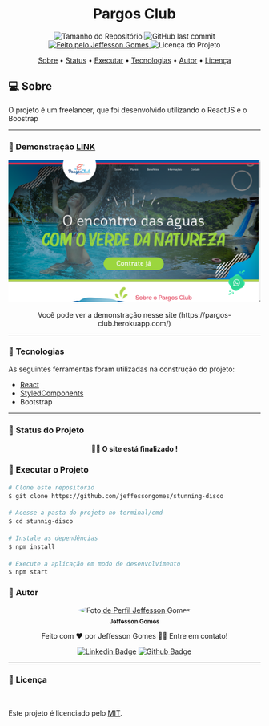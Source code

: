 <h1 align="center">Pargos Club</h1>

<p align="center">
  <img alt="Tamanho do Repositório" src="https://img.shields.io/github/repo-size/jeffessongomes/stunning-disco?style=for-the-badge">
  <img alt="GitHub last commit" src="https://img.shields.io/github/last-commit/jeffessongomes/stunning-disco?style=for-the-badge">
  <a href="https://github.com/jeffessongomes">
    <img alt="Feito pelo Jeffesson Gomes" src="https://img.shields.io/badge/feito%20por-Jeffesson Gomes-%237519C1?style=for-the-badge">
  </a>
  <img alt="Licença do Projeto" src="https://img.shields.io/github/license/jeffessongomes/stunning-disco?style=for-the-badge"/>
<p>

<p align="center">
 <a href="#computer-sobre">Sobre</a> •
 <a href="#triangular_ruler-status-do-projeto">Status</a> •
 <a href="#dvd-executar-o-projeto">Executar</a> •
 <a href="#hammer-tecnologias">Tecnologias</a> •
 <a href="#boy-autor">Autor</a> •
 <a href="#page_facing_up-licença">Licença</a>
</p>

## :computer: Sobre

O projeto é um freelancer, que foi desenvolvido utilizando o ReactJS e o Boostrap



---

### :camera_flash: Demonstração [LINK](https://rits-challenge.herokuapp.com)

<p align="center">
  <img alt="Pargos" src="./.github/assets/banner.png">
</p>

<p align="center">
	Você pode ver a demonstração nesse site (https://pargos-club.herokuapp.com/)
</p>

---
### :hammer: **Tecnologias**

As seguintes ferramentas foram utilizadas na construção do projeto:

- [React](https://reactjs.org)
- [StyledComponents](https://styled-components.com)
- Bootstrap

---
### :triangular_ruler: **Status do Projeto**

<h4 align="center"> 
	👨‍🏫 O site está finalizado !
</h4>

### :dvd: **Executar o Projeto**

```bash
# Clone este repositório
$ git clone https://github.com/jeffessongomes/stunning-disco

# Acesse a pasta do projeto no terminal/cmd
$ cd stunnig-disco

# Instale as dependências
$ npm install

# Execute a aplicação em modo de desenvolvimento
$ npm start
```

### :boy: **Autor**

<div align="center">
<a href="https://github.com/jeffessongomes">
 <img style="border-radius: 50%;" src="https://avatars3.githubusercontent.com/u/17955358?s=460&u=ba042b3e183a3e36de57089bb11196ef3985de26&v=4" width="100px;" alt="Foto de Perfil Jeffesson Gomes"/>
 <br />
 <sub><b>Jeffesson Gomes</b></sub></a>

Feito com ❤️ por Jeffesson Gomes 👋🏽 Entre em contato!

[![Linkedin Badge](https://img.shields.io/badge/-Jeffesson_Gomes-blue?style=flat-square&logo=Linkedin&logoColor=white&link=https://www.linkedin.com/in/jeffesson-gomes-de-almeida-2b36911aa/)](https://www.linkedin.com/in/jeffesson-gomes-de-almeida-2b36911aa/)
[![Github Badge](https://img.shields.io/badge/-Jeffesson_Gomes-000?style=flat-square&logo=Github&logoColor=white&link=https://github.com/jeffessongomes)](https://github.com/jeffessongomes)
</div>

---
### :page_facing_up: **Licença**

<br />

Este projeto é licenciado pelo [MIT](./LICENSE).
